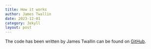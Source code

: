 ```yaml
---
title: How it works
author: James Twallin
date: 2023-12-01
category: Jekyll
layout: post
---
```


The code has been written by James Twallin can be found on [GitHub][1]. 

[1]: hhttps://github.com/JamesTwallin/BM_analysis
